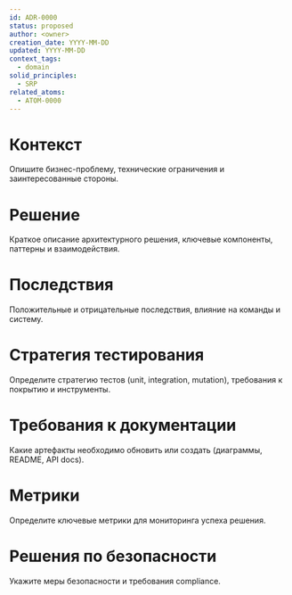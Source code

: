 ```yaml
---
id: ADR-0000
status: proposed
author: <owner>
creation_date: YYYY-MM-DD
updated: YYYY-MM-DD
context_tags:
  - domain
solid_principles:
  - SRP
related_atoms:
  - ATOM-0000
---
```


# Контекст

Опишите бизнес-проблему, технические ограничения и заинтересованные стороны.

# Решение

Краткое описание архитектурного решения, ключевые компоненты, паттерны и взаимодействия.

# Последствия

Положительные и отрицательные последствия, влияние на команды и систему.

# Стратегия тестирования

Определите стратегию тестов (unit, integration, mutation), требования к покрытию и инструменты.

# Требования к документации

Какие артефакты необходимо обновить или создать (диаграммы, README, API docs).

# Метрики

Определите ключевые метрики для мониторинга успеха решения.

# Решения по безопасности

Укажите меры безопасности и требования compliance.
